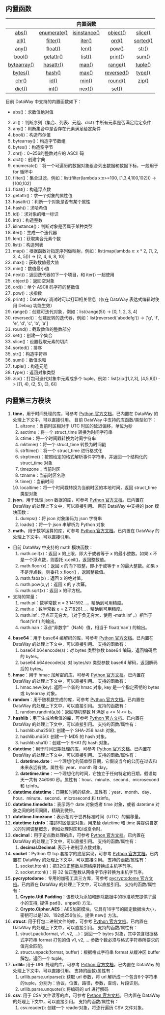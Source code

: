 

## <span id='builtin-refs'></span>内置函数

| | | 内置函数 | | |
| :-----------------------: | :-------------------: | :-------------------------: | :---------------------: | :---------------: |
| [abs()](#abs) | [enumerate()](#enumerate) | [isinstance()](#isinstance) | [object()](#objects) | [slice()](#slice) |
| [all()](#all) | [filter()](#filter) | [iter()](#iter) | [ord()](#ord) | [sorted()](#sorted) |
| [any()](#any) | [float()](#float) | [len()](#len) | [pow()](#pow) | [str()](#str) |
| [bool()](#bool) | [getattr()](#getattr) | [list()](#list) | [print()](#print) | [sum()](#sum) |
| [bytearray()](#bytearray) | [hasattr()](#hasattr) | [map()](#map) | [range()](#range) | [tuple()](#tuple) |
| [bytes()](#bytes) | [hash()](#hash) | [max()](#max) | [reversed()](#reversed) | [type()](#type) |
| [chr()](#chr) | [id()](#id) | [min()](#min) | [round()](#round) | [zip()](#zip) |
| [dict()](#dict) | [int()](#int) | [next()](#next) | [set()](#set) | |

目前 DataWay 中支持的内置函数如下：
- <span id="abs"></span>abs()：求数值绝对值
2. <span id="all"></span> all()：判断序列（集合、列表、元组、dict) 中所有元素是否满足给定条件
3. <span id="any"></span>any()：判断集合中是否存在元素满足给定条件
4. <span id="bool"></span>bool()：构造布尔值
5. <span id="bytearray"></span>bytearray()：构造字节数组
6. <span id="bytes"></span>bytes()：构造空字节
7. <span id="chr"></span>chr()：0~256的整数对应的 ASCII 码
8. <span id="dict"></span>dict()：创建字典
9. <span id="enumerate"></span>enumerate()：将一个可遍历的数据对象组合列出数据和数据下标，一般用于 for 循环中
10. <span id="filter"></span>filter()：集合过滤，例如：list(filter(lambda x:x>=100, [1,3,4,100,102])) -> [100,102]
11. <span id="float"></span>float()：构造浮点数
12. <span id="getattr"></span>getattr()：求一个对象的属性值
13. <span id="hasattr"></span>hasattr()：判断一个对象是否有某个属性
14. <span id="hash"></span>hash()：求哈希值
15. <span id="id"></span>id()：求对象的唯一标识
16. <span id="int"></span>int()：构造整数
17. <span id="isinstance"></span>isinstance()：判断对象是否属于某种类型
18. <span id="iter"></span>iter()：生成一个迭代器
19. <span id="len"></span>len()：获取集合元素个数
20. <span id="list"></span>list()：构造列表
21. <span id="map"></span>map()：根据函数对指定序列做映射，例如：list(map(lambda x: x * 2, [1, 2, 3, 4, 5])) -> [2, 4, 6, 8, 10]
22. <span id="max"></span>max()：获取数值最大值
23. <span id="min"></span>min()：数值最小值
24. <span id="next"></span>next()：返回迭代器的下一个项目，和 iter() 一起使用
25. <span id="objects"></span>object()：返回空对象
26. <span id="ord"></span>ord()：单个 ASCII 码字符的整数值
27. <span id="pow"></span>pow()：求指数
28. <span id="print"></span>print()：DataWay 调试时可以打印相关信息（仅在 DataWay 表达式编辑时使用 Debug 功能生效）
29. <span id="range"></span>range()：创建可迭代对象，例如：list(range(5)) -> [0, 1, 2, 3, 4]
30. <span id="reversed"></span>reversed()：创建反转的迭代器，例如：list(reversed('abcdefg')) -> ['g', 'f', 'e', 'd', 'c', 'b', 'a']
31. <span id="round"></span>round()：截取数值的整数部分
32. <span id="set"></span>set()：创建一个集合
33. <span id="slice"></span>slice()：设置截取元素的切片
34. <span id="sorted"></span>sorted()：排序
35. <span id="str"></span>str()：构造字符串
36. <span id="sum"></span>sum()：数值求和
37. <span id="tuple"></span>tuple()：构造元组
38. <span id="type"></span>type()：返回对象类型
39. <span id="zip"></span>zip()：打包可迭代对象中元素成多个 tuple。例如：list(zip([1,2,3], [4,5,6])) -> [(1, 4), (2, 5), (3, 6)]

## <span id='modules'></span>内置第三方模块
1. __time__，用于时间处理的库，可参考 [Python 官方文档](https://docs.python.org/zh-cn/3.5/library/time.html)。已内置在 DataWay 的处理上下文中，可以直接引用。
目前 DataWay 中支持的库函数/类型如下：
   1. altzone：当前时区相对于 UTC 时区的延迟偏移，单位为秒
   2. asctime：将一个 struct_time 转换为时间字符串
   3. ctime：将一个时间戳转换为时间字符串
   4. mktime()：将一个 struct_time 转换为时间戳
   5. strftime()：将一个 struct_time 进行格式化
   6. strptime()：按照给定的格式解析事件字符串，并返回一个结构化的 struct_time 对象
   7. timezone：当前时区
   8. tzname：当前时区名称
   9. time()：当前时间
   10. localtime：将一个时间戳转换为当前时区的本地时间，返回 struct_time 类型对象
2. __json__，用于处理 json 数据的库，可参考 [Python 官方文档](https://docs.python.org/zh-cn/3.5/library/json.html)。已内置在 DataWay 的处理上下文中，可以直接引用。
   目前 DataWay 中支持的 json 模块函数：
   1. dumps()：将 json 对象编码为 json 字符串
   2. loads()：将一个 json 串解析为 Python 对象
3. __math__，用于数学运算的库，可参考 [Python 官方文档](https://docs.python.org/zh-cn/3.5/library/math.html)。已内置在 DataWay 的处理上下文中，可以直接引用。
 - 目前 DataWay 中支持的 math 模块函数：  
     1. math.ceil(x)：返回 x 的上限，即大于或者等于 x 的最小整数。如果 x 不是一个浮点数，则委托 x.ceil()，返回整数值。
     2. math.floor(x)：返回 x 的向下取整，即小于或等于 x 的最大整数。如果 x 不是浮点数，则委托 x.floor() ，返回整数值。
     3. math.fabs(x)：返回 x 的绝对值。
     4. math.pow(x,y)：返回 x 的 y 次幂。
     5. math.sqrt(x)：返回 x 的平方根。
 - 支持的常量：
     1. math.pi：数学常数 π = 3.141592...，精确到可用精度。
     2. math.e：数学常数 e = 2.718281...，精确到可用精度。
     3. math.inf：浮点正无穷大。（对于负无穷大，使用 -math.inf 。）相当于 float('inf') 的输出。
     4. math.nan：浮点“非数字”（NaN）值，相当于 float('nan') 的输出。
4. __base64__：用于 base64 编解码的库，可参考 [Python 官方文档](https://docs.python.org/zh-cn/3.5/library/base64.html)。已内置在 DataWay 的处理上下文中，可以直接引用。 支持的函数有：
   1. base64.b64encode(s)：对 bytes 类型参数 base64 编码，返回编码后的 bytes。
   2. base64.b64decode(s): 对 bytes/str 类型参数 base64 解码，返回解码后的 bytes。
5. __hmac__：用于 hmac 加解密的库，可参考 [Python 官方文档](https://docs.python.org/zh-cn/3.5/library/hmac.html)。已内置在 DataWay 的处理上下文中，可以直接引用。 支持的函数有：
   1. hmac.new(key): 返回一个新的 hmac 对象, key 是一个指定密钥的 bytes 或 bytearray 对象。
6. __random__：用于随机数生成的库，可参考 [Python 官方文档](https://docs.python.org/zh-cn/3.5/library/random.html)。已内置在 DataWay 的处理上下文中，可以直接引用。 支持的函数有：
   1. random.randint(a,b)：返回随机整数 N 满足 a <= N <= b。
7. __hashlib__：用于生成哈希值的库，可参考 [Python 官方文档](https://docs.python.org/zh-cn/3.5/library/hashlib.html)。已内置在 DataWay 的处理上下文中，可以直接引用。 支持的函数/属性有：
   1. hashlib.sha256(): 创建一个 SHA-256 hash 对象。
   2. hashlib.md5(): 创建一个 MD5 的 hash 对象。
   3. hashlib.sha1()：创建一个 SHA1 的 hash 对象。
8. __datetime__：用于时间日期处理的库，可参考 [Python 官方文档](https://docs.python.org/zh-cn/3.5/library/datetime.html)。已内置在 DataWay 的处理上下文中，可以直接引用。 支持的函数/属性有：
   1. __datetime.date__：一个理想化的简单型日期，它假设当今的公历在过去和未来永远有效。属性有: year、month 和 day。
   2. __datetime.time__：一个理想化的时间，它独立于任何特定的日期，假设每天一共有 24*60*60 秒。属性有：hour、minute、second、microsecond 和 tzinfo。
 3. __datetime.datetime__：日期和时间的结合。属性有：year、month、day、hour、minute、second、microsecond 和 tzinfo。
 4. __datetime.timedelta__：表示两个 date 对象或者 time 对象，或者 datetime 对象之间的时间间隔，精确到微秒。
 5. __datetime.timezone__：表示相对于世界标准时间（UTC）的偏移量。
 6. __datetime.tzinfo__：描述时区信息对象，用来给 datetime 和 time 类提供自定义的时间调整概念，例如处理时区和/或夏令时。
9. __decimal__：用于定点数处理的库，可参考 [Python 官方文档](https://docs.python.org/zh-cn/3.5/library/decimal.html)。已内置在 DataWay 的处理上下文中，可以直接引用。 支持的函数/属性有：
   1. __decimal.Decimal__: 表示十进制浮点数对象。
10. __socket__：Python 中 tcp 套接字的底层实现，可参考 [Python 官方文档](https://docs.python.org/zh-cn/3.5/library/socket.html)。已内置在 DataWay 的处理上下文中，可以直接引用。 支持的函数/属性有：
    1. socket.htonl()：把32位正整数从网络序转换成主机字节序。
    2. socket.ntohl()：将 32 位正整数从网络字节序转换为主机字节序。
11. __pycryptodome__：专用的加密工具三方库，可参考 [pycryptodome 官方文档](https://pycryptodome.readthedocs.io/en/latest/)。已内置在 DataWay 的处理上下文中，可以直接引用。 支持的函数/属性有：
      1. __Crypto.Util.Padding__：该模块为添加和删除数据中的标准填充提供了最小的支持, 提供 pad()、unpad() 方法。
      2. __Crypto.Cipher.AES__：AES加密模块。它具有16字节的固定数据块大小，密钥可以是128、192或256位长。提供 new() 方法。
12. __struct__: 用于打包二进制文件的库，可参考 [Python 官方文档](https://docs.python.org/zh-cn/3.5/library/struct.html)。已内置在 DataWay 的处理上下文中，可以直接引用。 支持的函数/属性有：
    1.  struct.pack(format, v1, v2, ...)：返回一个 bytes 对象，其中包含根据格式字符串 format 打包的值 v1, v2, ... 参数个数必须与格式字符串所要求的值完全匹配。
    2.  struct.unpack(format, buffer)：根据格式字符串 format 从缓冲区 buffer 解包，返回一个 tuple。
13. __urllib__: 用于 URL 处理的库，可参考 [Python 官方文档](https://docs.python.org/zh-cn/3.5/library/urllib.html)。已内置在 DataWay 的处理上下文中，可以直接引用。 支持的函数/属性有：
      1. urllib.parse.urlparse(): 获取 url 参数，将 url 解析成一个包含6个字符串的tuple，分别为：协议，位置，路径，参数，查询，片段识别。
      2. urllib.parse.unquote(): 将编码的 url 进行解码
14. __csv__: 用于 CSV 文件读写的库，可参考 [Python 官方文档](#https://docs.python.org/zh-cn/3.5/library/csv.html)。已内置在 DataWay 的处理上下文中，可以直接引用。 支持的函数/属性有：
      1. csv.reader(): 创建一个 reader对象，将逐行遍历 CSV 文件对象。

